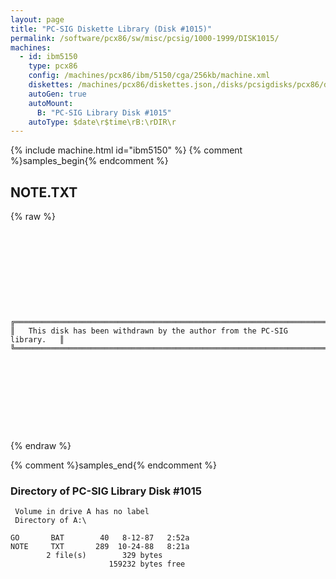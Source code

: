 ```yaml
---
layout: page
title: "PC-SIG Diskette Library (Disk #1015)"
permalink: /software/pcx86/sw/misc/pcsig/1000-1999/DISK1015/
machines:
  - id: ibm5150
    type: pcx86
    config: /machines/pcx86/ibm/5150/cga/256kb/machine.xml
    diskettes: /machines/pcx86/diskettes.json,/disks/pcsigdisks/pcx86/diskettes.json
    autoGen: true
    autoMount:
      B: "PC-SIG Library Disk #1015"
    autoType: $date\r$time\rB:\rDIR\r
---
```


{% include machine.html id="ibm5150" %}
{% comment %}samples_begin{% endcomment %}

## NOTE.TXT

{% raw %}
```
 
 
 
 
 
 
 
 
 
 
╔═════════════════════════════════════════════════════════════════════════╗
║   This disk has been withdrawn by the author from the PC-SIG library.   ║
╚═════════════════════════════════════════════════════════════════════════╝
 
 
 
 
 
 
 
 
 
```
{% endraw %}

{% comment %}samples_end{% endcomment %}

### Directory of PC-SIG Library Disk #1015

     Volume in drive A has no label
     Directory of A:\

    GO       BAT        40   8-12-87   2:52a
    NOTE     TXT       289  10-24-88   8:21a
            2 file(s)        329 bytes
                          159232 bytes free
